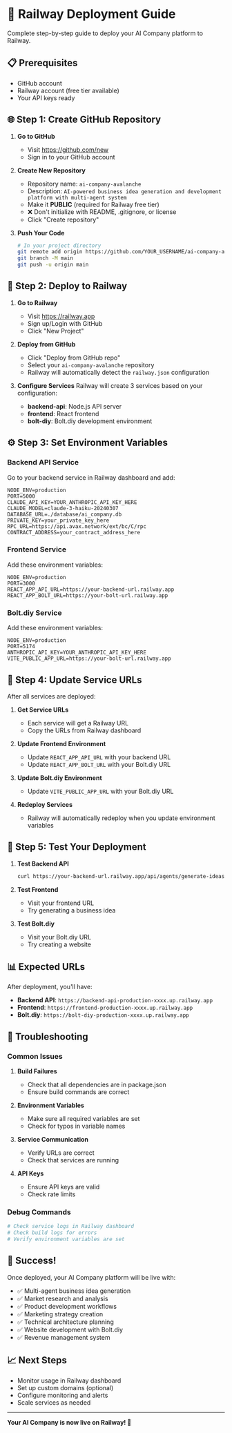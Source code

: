 # 🚀 Railway Deployment Guide

Complete step-by-step guide to deploy your AI Company platform to Railway.

## 📋 Prerequisites

- GitHub account
- Railway account (free tier available)
- Your API keys ready

## 🌐 Step 1: Create GitHub Repository

1. **Go to GitHub**
   - Visit https://github.com/new
   - Sign in to your GitHub account

2. **Create New Repository**
   - Repository name: `ai-company-avalanche`
   - Description: `AI-powered business idea generation and development platform with multi-agent system`
   - Make it **PUBLIC** (required for Railway free tier)
   - ❌ Don't initialize with README, .gitignore, or license
   - Click "Create repository"

3. **Push Your Code**
   ```bash
   # In your project directory
   git remote add origin https://github.com/YOUR_USERNAME/ai-company-avalanche.git
   git branch -M main
   git push -u origin main
   ```

## 🚂 Step 2: Deploy to Railway

1. **Go to Railway**
   - Visit https://railway.app
   - Sign up/Login with GitHub
   - Click "New Project"

2. **Deploy from GitHub**
   - Click "Deploy from GitHub repo"
   - Select your `ai-company-avalanche` repository
   - Railway will automatically detect the `railway.json` configuration

3. **Configure Services**
   Railway will create 3 services based on your configuration:
   - **backend-api**: Node.js API server
   - **frontend**: React frontend
   - **bolt-diy**: Bolt.diy development environment

## ⚙️ Step 3: Set Environment Variables

### Backend API Service
Go to your backend service in Railway dashboard and add:

```
NODE_ENV=production
PORT=5000
CLAUDE_API_KEY=YOUR_ANTHROPIC_API_KEY_HERE
CLAUDE_MODEL=claude-3-haiku-20240307
DATABASE_URL=./database/ai_company.db
PRIVATE_KEY=your_private_key_here
RPC_URL=https://api.avax.network/ext/bc/C/rpc
CONTRACT_ADDRESS=your_contract_address_here
```

### Frontend Service
Add these environment variables:

```
NODE_ENV=production
PORT=3000
REACT_APP_API_URL=https://your-backend-url.railway.app
REACT_APP_BOLT_URL=https://your-bolt-url.railway.app
```

### Bolt.diy Service
Add these environment variables:

```
NODE_ENV=production
PORT=5174
ANTHROPIC_API_KEY=YOUR_ANTHROPIC_API_KEY_HERE
VITE_PUBLIC_APP_URL=https://your-bolt-url.railway.app
```

## 🔗 Step 4: Update Service URLs

After all services are deployed:

1. **Get Service URLs**
   - Each service will get a Railway URL
   - Copy the URLs from Railway dashboard

2. **Update Frontend Environment**
   - Update `REACT_APP_API_URL` with your backend URL
   - Update `REACT_APP_BOLT_URL` with your Bolt.diy URL

3. **Update Bolt.diy Environment**
   - Update `VITE_PUBLIC_APP_URL` with your Bolt.diy URL

4. **Redeploy Services**
   - Railway will automatically redeploy when you update environment variables

## 🎯 Step 5: Test Your Deployment

1. **Test Backend API**
   ```bash
   curl https://your-backend-url.railway.app/api/agents/generate-ideas
   ```

2. **Test Frontend**
   - Visit your frontend URL
   - Try generating a business idea

3. **Test Bolt.diy**
   - Visit your Bolt.diy URL
   - Try creating a website

## 📊 Expected URLs

After deployment, you'll have:
- **Backend API**: `https://backend-api-production-xxxx.up.railway.app`
- **Frontend**: `https://frontend-production-xxxx.up.railway.app`
- **Bolt.diy**: `https://bolt-diy-production-xxxx.up.railway.app`

## 🔧 Troubleshooting

### Common Issues

1. **Build Failures**
   - Check that all dependencies are in package.json
   - Ensure build commands are correct

2. **Environment Variables**
   - Make sure all required variables are set
   - Check for typos in variable names

3. **Service Communication**
   - Verify URLs are correct
   - Check that services are running

4. **API Keys**
   - Ensure API keys are valid
   - Check rate limits

### Debug Commands

```bash
# Check service logs in Railway dashboard
# Check build logs for errors
# Verify environment variables are set
```

## 🎉 Success!

Once deployed, your AI Company platform will be live with:
- ✅ Multi-agent business idea generation
- ✅ Market research and analysis
- ✅ Product development workflows
- ✅ Marketing strategy creation
- ✅ Technical architecture planning
- ✅ Website development with Bolt.diy
- ✅ Revenue management system

## 📈 Next Steps

- Monitor usage in Railway dashboard
- Set up custom domains (optional)
- Configure monitoring and alerts
- Scale services as needed

---

**Your AI Company is now live on Railway! 🚀**
